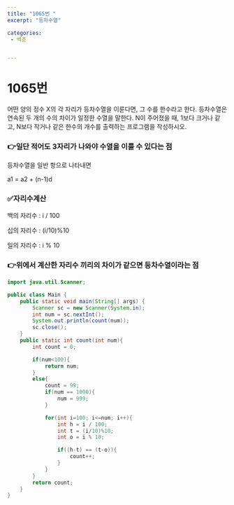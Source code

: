 ```yaml
---
title: "1065번 "
excerpt: "등차수열"

categories:
 - 백준


---
```




# 1065번

어떤 양의 정수 X의 각 자리가 등차수열을 이룬다면, 그 수를 한수라고 한다. 등차수열은 연속된 두 개의 수의 차이가 일정한 수열을 말한다. N이 주어졌을 때, 1보다 크거나 같고, N보다 작거나 같은 한수의 개수를 출력하는 프로그램을 작성하시오.

### 👉일단 적어도 3자리가 나와야 수열을 이룰 수 있다는 점

등차수열을 일반 항으로 나타내면

a1 = a2 + (n-1)d

### ✅자리수계산

백의 자리수 : i / 100

십의 자리수 : (i/10)%10

일의 자리수 : i % 10

### 👉위에서 계산한 자리수 끼리의 차이가 같으면 등차수열이라는 점

```java
import java.util.Scanner;

public class Main {
    public static void main(String[] args) {
        Scanner sc = new Scanner(System.in);
        int num = sc.nextInt();
        System.out.println(count(num));
        sc.close();
    }
    public static int count(int num){
        int count = 0;

        if(num<100){
            return num;
        }
        else{
            count = 99;
            if(num == 1000){
                num = 999;
            }

            for(int i=100; i<=num; i++){
                int h = i / 100;
                int t = (i/10)%10;
                int o = i % 10;

                if((h-t) == (t-o)){
                    count++;
                }
            }
        }
        return count;
    }
}

```